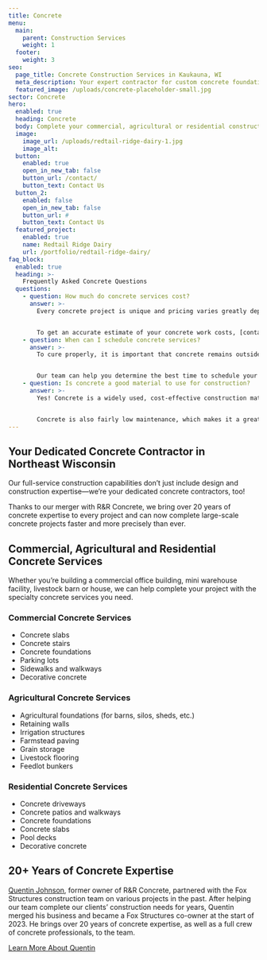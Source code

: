 ```yaml
---
title: Concrete
menu:
  main:
    parent: Construction Services
    weight: 1
  footer:
    weight: 3
seo:
  page_title: Concrete Construction Services in Kaukauna, WI
  meta_description: Your expert contractor for custom concrete foundations & slabs, commercial parking lots, retaining walls, patios & walkways, irrigation structures & more.
  featured_image: /uploads/concrete-placeholder-small.jpg
sector: Concrete
hero: 
  enabled: true
  heading: Concrete
  body: Complete your commercial, agricultural or residential construction project with the expert concrete services at Fox Structures.
  image: 
    image_url: /uploads/redtail-ridge-dairy-1.jpg
    image_alt: 
  button:
    enabled: true
    open_in_new_tab: false
    button_url: /contact/
    button_text: Contact Us
  button_2:
    enabled: false
    open_in_new_tab: false
    button_url: #
    button_text: Contact Us
  featured_project: 
    enabled: true
    name: Redtail Ridge Dairy
    url: /portfolio/redtail-ridge-dairy/
faq_block:
  enabled: true
  heading: >-
    Frequently Asked Concrete Questions
  questions:
    - question: How much do concrete services cost?
      answer: >-
        Every concrete project is unique and pricing varies greatly depending on your exact specifications, timeline and more. Here at Fox Structures, we offer premier concrete services that take your unique vision and needs into account, as well as the use of high-quality materials that last, even in harsh Wisconsin weather conditions. 


        To get an accurate estimate of your concrete work costs, [contact us today](/contact/) or give us a call at <a href="tel:920-766-9305">920-766-9305</a>.
    - question: When can I schedule concrete services?
      answer: >-
        To cure properly, it is important that concrete remains outside of extremely cold and/or wet conditions. Because of this, we typically avoid scheduling concrete work during winter months. Typically, Fox Structures concrete services can be scheduled from late April through early November, though this is subject to change due to weather conditions. 


        Our team can help you determine the best time to schedule your concrete work, as well as other construction services, to best fit your schedule and assure proper curing.
    - question: Is concrete a good material to use for construction?
      answer: >-
        Yes! Concrete is a widely used, cost-effective construction material that provides many benefits to you on any construction project. First and foremost, concrete is strong and durable and can hold up to a lot of wear and tear. It’s also fire-resistant and able to withstand harsh weather conditions (perfect for Wisconsin weather!). 


        Concrete is also fairly low maintenance, which makes it a great choice for our commercial, residential and agricultural clients alike. It’s easy to clean, doesn’t need to be treated and typically doesn’t have as many issues with rotting and insect infestation as wood or other common building materials. 
---
```


## Your Dedicated Concrete Contractor in Northeast Wisconsin 

Our full-service construction capabilities don’t just include design and construction expertise—we’re your dedicated concrete contractors, too! 

Thanks to our merger with R&R Concrete, we bring over 20 years of concrete expertise to every project and can now complete large-scale concrete projects faster and more precisely than ever.

## Commercial, Agricultural and Residential Concrete Services 

Whether you’re building a commercial office building, mini warehouse facility, livestock barn or house, we can help complete your project with the specialty concrete services you need. 

### Commercial Concrete Services

- Concrete slabs
- Concrete stairs 
- Concrete foundations
- Parking lots
- Sidewalks and walkways 
- Decorative concrete 

### Agricultural Concrete Services 

- Agricultural foundations (for barns, silos, sheds, etc.)
- Retaining walls 
- Irrigation structures 
- Farmstead paving 
- Grain storage 
- Livestock flooring 
- Feedlot bunkers 

### Residential Concrete Services 

- Concrete driveways
- Concrete patios and walkways
- Concrete foundations
- Concrete slabs
- Pool decks
- Decorative concrete 

## 20+ Years of Concrete Expertise 

[Quentin Johnson](/about/leadership/quentin-johnson/), former owner of R&R Concrete, partnered with the Fox Structures construction team on various projects in the past. After helping our team complete our clients’ construction needs for years, Quentin merged his business and became a Fox Structures co-owner at the start of 2023. He brings over 20 years of concrete expertise, as well as a full crew of concrete professionals, to the team. 

<a class="btn btn--secondary" href="/about/leadership/quentin-johnson/">Learn More About Quentin</a>
